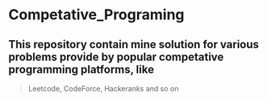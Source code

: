 # Competative_Programing
## This repository contain mine solution for various problems provide by popular competative programming platforms, like
> Leetcode, CodeForce, Hackeranks and so on
